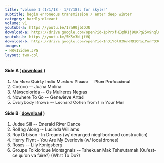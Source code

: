 ```yaml
---
title: "volume 1 (1/1/18 - 1/7/18): for skyler"
subtitle: begin erroneous transmission / enter deep winter 
category: hardlyrelevant
volume: v1
youtube-a: https://youtu.be/1ra90jbJDJU
download-a: https://drive.google.com/open?id=1pPrxfHIqdRIj9UKPg25v9nqluo8xQmCV
youtube-b: https://youtu.be/5K5m3N_jfVQ
download-b: https://drive.google.com/open?id=1n3iY0lH3GukMB18RuLPunPB3G9VtT80S
images: 
- HRv1SideA.JPG
layout: two-col 
---
```

#### Side A ( <a target="_blank" href="{{ page.download-a }}">download</a> ) ####
1. No More Quirky Indie Murders Please -- Plum Professional
2. Cosoco -- Juana Molina
3. Mãoscolorida -- Os Mulheres Negras
4. Nowhere To Go -- Genevieve Artadi
5. Everybody Knows -- Leonard Cohen from I'm Your Man

#### Side B ( <a target="_blank" href="{{ page.download-b }}">download</a> ) ####
1. Judee Sill -- Emerald River Dance
2. Rolling Along -- Lucinda Williams
3. Roy Orbison - In Dreams (w/ deranged nieghborhood construction)
4. Henry Flynt - You Are My Everlovin (w/ local drones)
5. Roses -- Lily Konigsberg
6. Groupe Folklorique Montagnais -- Tshekuan Mak Tshetutamak (Qu'est-ce qu'on va faire?) (What To Do?)
